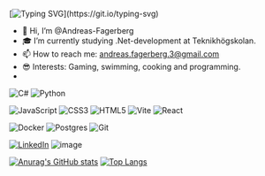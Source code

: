 [![Typing SVG](https://readme-typing-svg.demolab.com?font=Fira+Code&duration=2000&pause=1000&color=76F7A2&background=FFFFFF00&multiline=true&repeat=false&width=435&height=60&lines=Hi%2C+I'm+Andreas.+;Welcome+to+my+profile!)](https://git.io/typing-svg)

- 👋 Hi, I’m @Andreas-Fagerberg
- 🎓 I’m currently studying .Net-development at Teknikhögskolan.
- 📫 How to reach me: andreas.fagerberg.3@gmail.com
- 😎 Interests: Gaming, swimming, cooking and programming.
- 


![C#](https://img.shields.io/badge/c%23-%23239120.svg?style=for-the-badge&logo=csharp&logoColor=white)
![Python](https://img.shields.io/badge/python-3670A0?style=for-the-badge&logo=python&logoColor=ffdd54)

![JavaScript](https://img.shields.io/badge/javascript-%23323330.svg?style=for-the-badge&logo=javascript&logoColor=%23F7DF1E) 
![CSS3](https://img.shields.io/badge/css3-%231572B6.svg?style=for-the-badge&logo=css3&logoColor=white)
![HTML5](https://img.shields.io/badge/html5-%23E34F26.svg?style=for-the-badge&logo=html5&logoColor=white)
![Vite](https://img.shields.io/badge/vite-%23646CFF.svg?style=for-the-badge&logo=vite&logoColor=white)
![React](https://img.shields.io/badge/react-%2320232a.svg?style=for-the-badge&logo=react&logoColor=%2361DAFB)


![Docker](https://img.shields.io/badge/docker-%230db7ed.svg?style=for-the-badge&logo=docker&logoColor=white)
![Postgres](https://img.shields.io/badge/postgres-%23316192.svg?style=for-the-badge&logo=postgresql&logoColor=white)
![Git](https://img.shields.io/badge/git-%23F05033.svg?style=for-the-badge&logo=git&logoColor=white)

[![LinkedIn](https://img.shields.io/badge/LinkedIn-0077B5?style=for-the-badge&logo=linkedin&logoColor=white)](https://www.linkedin.com/in/andreas-fagerberg-923677324?utm_source=share&utm_campaign=share_via&utm_content=profile&utm_medium=android_app)
![image](https://img.shields.io/badge/Portfolio-255E63?style=for-the-badge&logo=About.me&logoColor=white)

[![Anurag's GitHub stats](https://github-readme-stats-iota-sage-60.vercel.app/api?username=Andreas-Fagerberg&theme=onedark&show_icons=true)](github-readme-stats-teal-nine-64.vercel.app) [![Top Langs](https://github-readme-stats.vercel.app/api/top-langs/?username=anuraghazra&layout=donut)](https://github.com/anuraghazra/github-readme-stats)

<!---
Andreas-Fagerberg/Andreas-Fagerberg is a ✨ special ✨ repository because its `README.md` (this file) appears on your GitHub profile.
You can click the Preview link to take a look at your changes.
--->
